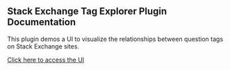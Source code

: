 ## Stack Exchange Tag Explorer Plugin Documentation

This plugin demos a UI to visualize the relationships between question tags on Stack Exchange sites.

[Click here to access the UI](../routes/files/index.html)
